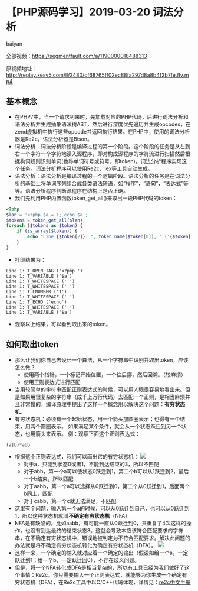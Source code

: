 # **【PHP源码学习】2019-03-20 词法分析**
baiyan

全部视频：https://segmentfault.com/a/1190000018488313

原视频地址：http://replay.xesv5.com/ll/2480/cf68765ff02ec88fa297d8a8b4f2b7fe.flv.mp4

## 基本概念
 - 在PHP7中，当一个请求到来时，先加载对应的PHP代码，后进行词法分析和语法分析并生成抽象语法树AST，然后进行深度优先遍历并生成opcodes，在zend虚拟机中执行这些opcode并返回执行结果。在PHP中，使用的词法分析器是Re2c，语法分析器是Bison。
 - 词法分析：词法分析阶段是编译过程的第一个阶段。这个阶段的任务是从左到右一个字符一个字符地读入源程序，即对构成源程序的字符流进行扫描然后根据构词规则识别单词(也称单词符号或符号，即token)。词法分析程序实现这个任务。词法分析程序可以使用Re2c、lex等工具自动生成。
 - 语法分析：语法分析是编译过程的一个逻辑阶段。语法分析的任务是在词法分析的基础上将单词序列组合成各类语法短语，如“程序”，“语句”，“表达式”等等。语法分析程序判断源程序在结构上是否正确。
 - 我们先利用PHP内置函数token_get_all()来取出一段PHP代码的token：
```php
<?php
$lan = '<?php $a = 1; echo $a';
$tokens = token_get_all($lan);
foreach ($tokens as $token) {
    if (is_array($token)) {
        echo "Line {$token[2]}: ", token_name($token[0]), " ('{$token[1]}')", PHP_EOL;
    }
}
```
 - 打印结果为：
```
Line 1: T_OPEN_TAG ('<?php ')
Line 1: T_VARIABLE ('$a')
Line 1: T_WHITESPACE (' ')
Line 1: T_WHITESPACE (' ')
Line 1: T_LNUMBER ('1')
Line 1: T_WHITESPACE (' ')
Line 1: T_ECHO ('echo')
Line 1: T_WHITESPACE (' ')
Line 1: T_VARIABLE ('$a')

```
 - 观察以上结果，可以看到取出来的token。
## 如何取出token
 - 那么让我们你自己去设计一个算法，从一个字符串中识别并取出token，应该怎么做？
    - 使用两个指针，一个标记开始位置，一个往后挪，然后回溯。（较麻烦）
    - 使用正则表达式进行匹配
  - 当用较简单的字符串匹配正则表达式的时候，可以用人眼很容易地看出来。但是如果用很复杂的字符串（成千上万行代码）去匹配一个正则，是相当麻烦并且非常慢的，编译原理中提出了这样一个概念用以解决这个问题：**有穷状态机**。
  - 有穷状态机：必须有一个起始状态，用一个箭头加圆圈表示；也得有一个结束，用两个圆圈表示。 如果满足某个条件，就会从一个状态跃迁到另一个状态，也用箭头来表示。
例：观察下面这个正则表达式：
```
(a|b)*abb
```
 - 根据这个正则表达式，我们可以画出它的有穷状态机：
![](http://pq370w15r.bkt.clouddn.com/notebook/2019/4/26/1556243808028.png)
    - 对于a，只能到状态0或者1，不能到达结束的3，所以不匹配
    - 对于abb，第一个a可以使状态0跃迁到1，第二个b可以从1跃迁到2，最后一个b结束，所以匹配
    - 对于aabb，第一个a可以选择从0跃迁到0，第二个从0跃迁到1，后面两个b同上，匹配
    - 对于cabb，第一个c就无法满足，不匹配
 - 这里有个问题，输入第一个a的时候，可以从0跃迁到自己，也可以从0跃迁到1，所以这种状态机就叫**不确定有穷状态机**（NFA）
 - NFA是有缺陷的，比如aabb，有可能一直从0跃迁到0，共重复了4次这样的操作，也没有到达最终的结束状态3。这就会导致本应该符合匹配要求的字符串，在不确定有穷状态机中，错误地被判定为不符合匹配要求。解决此问题的办法就是将不确定有穷状态机转化为确定有穷状态机（DFA）。
![](http://pq370w15r.bkt.clouddn.com/notebook/2019/4/26/1556244802016.png)
 - 这样一来，一个确定的输入就对应着一个确定的输出（假设如给一个a，一定跃迁到1；给一个b，一定跃迁回0），不存在歧义问题。
 - 但是，将一个NFA转化成DFA是相当复杂的，所以有工具已经为我们做好了这个事情：Re2c。你只需要输入一个正则表达式，就能够为你生成一个确定有穷状态机（DFA），在Re2c工具中以C/C++代码体现，详情见：[re2c中文手册](http://w3w.reeze.cn/book/?p=G-re2c-mannual)
